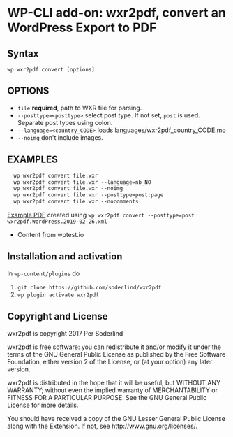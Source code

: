 # WP-CLI add-on: wxr2pdf, convert an WordPress Export to PDF

## Syntax

`wp wxr2pdf convert [options]`

## OPTIONS
- `file` **required**, path to WXR file for parsing.
- `--posttype=<posttype>` select post type. If not set, `post` is used. Separate post types using colon.
- `--language=<country_CODE>` loads languages/wxr2pdf_country_CODE.mo
- `--noimg` don't include images.

## EXAMPLES
```txt
  wp wxr2pdf convert file.wxr
  wp wxr2pdf convert file.wxr --language=nb_NO
  wp wxr2pdf convert file.wxr --noimg
  wp wxr2pdf convert file.wxr --posttype=post:page
  wp wxr2pdf convert file.wxr --nocomments
```

[Example PDF](wxr2pdf-example.pdf) created using `wp wxr2pdf convert --posttype=post wxr2pdf.WordPress.2019-02-26.xml`
- Content from wptest.io

## Installation and activation
In `wp-content/plugins` do

1. `git clone https://github.com/soderlind/wxr2pdf`
1. `wp plugin activate wxr2pdf`

## Copyright and License

wxr2pdf is copyright 2017 Per Soderlind

wxr2pdf is free software: you can redistribute it and/or modify it under the terms of the GNU General Public License as published by the Free Software Foundation, either version 2 of the License, or (at your option) any later version.

wxr2pdf is distributed in the hope that it will be useful, but WITHOUT ANY WARRANTY; without even the implied warranty of MERCHANTABILITY or FITNESS FOR A PARTICULAR PURPOSE. See the GNU General Public License for more details.

You should have received a copy of the GNU Lesser General Public License along with the Extension. If not, see http://www.gnu.org/licenses/.
